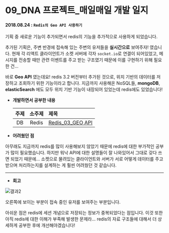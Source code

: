# 09_DNA 프로젝트_매일매일 개발 일지

#### 2018.08.24 : ```Redis의 Geo API 사용하기```

기획 중 새로운 기능이 추가되면서 redis의 기능을 추가적으로 사용하게 되었습니다. 

추가된 기획은, 주변 반경에 접속해 있는 주변의 유저들을 **실시간으로** 보여주자! 였습니다. 현재 각 리액트 클라이언트가 소켓 서버에 각자 ```socket.io```로 연결이 되어있었고, 메시지를 전송할 때만 관련 이벤트를 주고 받는 구조였기 때문에 이를 구현하기 위해 필요한 건...

바로 **Geo API** 였는데요! redis 3.2 버전부터 추가된 것으로, 위치 기반의 데이터를 저장하고 조회하기 위한 기능이라고 합니다. 지금까지 사용해온 NoSQL들, **mongoDB**, **elasticSearch** 에도 모두 위치 기반 기능이 내장되어 있었는데 redis에도 있었습니다!



- **개발하면서 공부한 내용**

  | 주제 | 소주제 | 제목                   |
  | :--: | :----: | :--------------------- |
  |  DB  | Redis  | [Redis\_03\_GEO API]() |



- **어려웠던 점**

아무래도 지금까지 redis를 많이 사용해보지 않았기 때문에 redis에 대한 부가적인 공부가 많이 필요했습니다. 하지만 워낙 API에 대한 설명들이 잘 나와있어서 그대로 갖다 쓰면 되었기 때문에... 소켓으로 물려있는 클라이언트와 서버가 서로 어떻게 데이터를 주고 받으며 처리하는지를 설계하는 게 훨씬 어려웠던 것 같습니다.



____

- **회고**

![결과2](https://blogfiles.pstatic.net/MjAxODA4MjNfMTQ5/MDAxNTM1MDExNjg2MzQx.1PGp8C62SjQ0LzR6DcizUjkF4SfEFA-9MXMGi7tViswg.fZriyNWU8nVQolEVCXwWCw5LUexlS7_8NBH6bOwXXKIg.PNG.3457soso/%EC%8A%A4%ED%81%AC%EB%A6%B0%EC%83%B7%2C_2018-08-23_17-03-08.png)

오른쪽에 보이는 부분이 접속 중인 유저를 보여주는 부분입니다.

아쉬운 점은 redis에 세션 개념으로 저장되는 정보가 중복되었다는 점입니다. 이것 또한 아직 redis에 대한 이해가 부족해 발생한 문제라... redis의 자료 구조들에 대해서 더 상세하게 공부한 후에 개선해야겠습니다!
